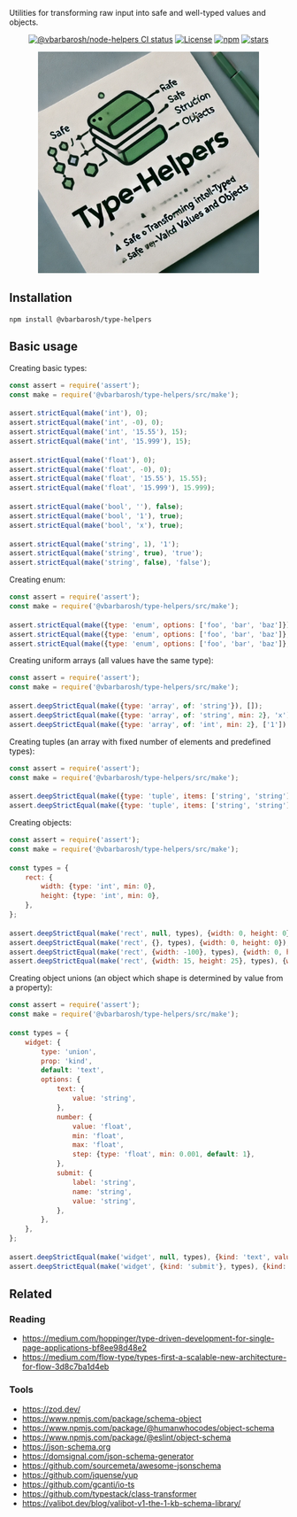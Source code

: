 Utilities for transforming raw input into safe and well-typed values and
objects.

<p align="center">
<a href="https://github.com/vbarbarosh/type-helpers/actions"><img src="https://github.com/vbarbarosh/type-helpers/actions/workflows/node.js.yml/badge.svg" alt="@vbarbarosh/node-helpers CI status" /></a>
<a href="https://opensource.org/licenses/MIT" rel="nofollow"><img src="https://img.shields.io/github/license/vbarbarosh/type-helpers" alt="License"></a>
<a href="https://www.npmjs.com/package/@vbarbarosh/type-helpers" rel="nofollow"><img src="https://img.shields.io/npm/dw/@vbarbarosh/type-helpers.svg" alt="npm"></a>
<a href="https://github.com/vbarbarosh/type-helpers" rel="nofollow"><img src="https://img.shields.io/github/stars/vbarbarosh/type-helpers" alt="stars"></a>
</p>

<p align="center">
<img src="img/logo-by-chat-gpt.webp" style="max-height:400px;">
</p>

## Installation

```
npm install @vbarbarosh/type-helpers
```

## Basic usage

Creating basic types:

```js
const assert = require('assert');
const make = require('@vbarbarosh/type-helpers/src/make');

assert.strictEqual(make('int'), 0);
assert.strictEqual(make('int', -0), 0);
assert.strictEqual(make('int', '15.55'), 15);
assert.strictEqual(make('int', '15.999'), 15);

assert.strictEqual(make('float'), 0);
assert.strictEqual(make('float', -0), 0);
assert.strictEqual(make('float', '15.55'), 15.55);
assert.strictEqual(make('float', '15.999'), 15.999);

assert.strictEqual(make('bool', ''), false);
assert.strictEqual(make('bool', '1'), true);
assert.strictEqual(make('bool', 'x'), true);

assert.strictEqual(make('string', 1), '1');
assert.strictEqual(make('string', true), 'true');
assert.strictEqual(make('string', false), 'false');
```

Creating enum:

```js
const assert = require('assert');
const make = require('@vbarbarosh/type-helpers/src/make');

assert.strictEqual(make({type: 'enum', options: ['foo', 'bar', 'baz']}), 'foo');
assert.strictEqual(make({type: 'enum', options: ['foo', 'bar', 'baz']}, 'x'), 'foo');
assert.strictEqual(make({type: 'enum', options: ['foo', 'bar', 'baz']}, 'bar'), 'bar');
```

Creating uniform arrays (all values have the same type):

```js
const assert = require('assert');
const make = require('@vbarbarosh/type-helpers/src/make');

assert.deepStrictEqual(make({type: 'array', of: 'string'}), []);
assert.deepStrictEqual(make({type: 'array', of: 'string', min: 2}, 'x'), ['x', '']);
assert.deepStrictEqual(make({type: 'array', of: 'int', min: 2}, ['1']), [1, 0]);
```

Creating tuples (an array with fixed number of elements and predefined types):

```js
const assert = require('assert');
const make = require('@vbarbarosh/type-helpers/src/make');

assert.deepStrictEqual(make({type: 'tuple', items: ['string', 'string']}), ['', '']);
assert.deepStrictEqual(make({type: 'tuple', items: ['string', 'string']}, ['a']), ['a', '']);
```

Creating objects:

```js
const assert = require('assert');
const make = require('@vbarbarosh/type-helpers/src/make');

const types = {
    rect: {
        width: {type: 'int', min: 0},
        height: {type: 'int', min: 0},
    },
};

assert.deepStrictEqual(make('rect', null, types), {width: 0, height: 0});
assert.deepStrictEqual(make('rect', {}, types), {width: 0, height: 0});
assert.deepStrictEqual(make('rect', {width: -100}, types), {width: 0, height: 0});
assert.deepStrictEqual(make('rect', {width: 15, height: 25}, types), {width: 15, height: 25});
```

Creating object unions (an object which shape is determined by value from a property):

```js
const assert = require('assert');
const make = require('@vbarbarosh/type-helpers/src/make');

const types = {
    widget: {
        type: 'union',
        prop: 'kind',
        default: 'text',
        options: {
            text: {
                value: 'string',
            },
            number: {
                value: 'float',
                min: 'float',
                max: 'float',
                step: {type: 'float', min: 0.001, default: 1},
            },
            submit: {
                label: 'string',
                name: 'string',
                value: 'string',
            },
        },
    },
};

assert.deepStrictEqual(make('widget', null, types), {kind: 'text', value: ''});
assert.deepStrictEqual(make('widget', {kind: 'submit'}, types), {kind: 'submit', label: '', name: '', value: ''});
```

## Related

### Reading

* https://medium.com/hoppinger/type-driven-development-for-single-page-applications-bf8ee98d48e2
* https://medium.com/flow-type/types-first-a-scalable-new-architecture-for-flow-3d8c7ba1d4eb

### Tools

* https://zod.dev/
* https://www.npmjs.com/package/schema-object
* https://www.npmjs.com/package/@humanwhocodes/object-schema
* https://www.npmjs.com/package/@eslint/object-schema
* https://json-schema.org
* https://domsignal.com/json-schema-generator
* https://github.com/sourcemeta/awesome-jsonschema
* https://github.com/jquense/yup
* https://github.com/gcanti/io-ts
* https://github.com/typestack/class-transformer
* https://valibot.dev/blog/valibot-v1-the-1-kb-schema-library/
